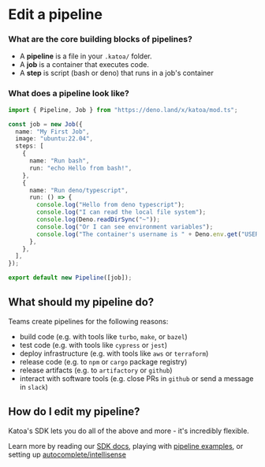 # Edit a pipeline

### What are the core building blocks of pipelines?

- A **pipeline** is a file in your `.katoa/` folder.
- A **job** is a container that executes code.
- A **step** is script (bash or deno) that runs in a job's container

### What does a pipeline look like?

```typescript my-pipeline.ts
import { Pipeline, Job } from "https://deno.land/x/katoa/mod.ts";

const job = new Job({
  name: "My First Job",
  image: "ubuntu:22.04",
  steps: [
    {
      name: "Run bash",
      run: "echo Hello from bash!",
    },
    {
      name: "Run deno/typescript",
      run: () => {
        console.log("Hello from deno typescript");
        console.log("I can read the local file system");
        console.log(Deno.readDirSync("~"));
        console.log("Or I can see environment variables");
        console.log("The container's username is " + Deno.env.get("USER"));
      },
    },
  ],
});

export default new Pipeline([job]);
```

## What should my pipeline do?

Teams create pipelines for the following reasons:

- build code (e.g. with tools like `turbo`, `make`, or `bazel`)
- test code (e.g. with tools like `cypress` or `jest`)
- deploy infrastructure (e.g. with tools like `aws` or `terraform`)
- release code (e.g. to `npm` or `cargo` package registry)
- release artifacts (e.g. to `artifactory` or `github`)
- interact with software tools (e.g. close PRs in `github` or send a message in `slack`)

## How do I edit my pipeline?

Katoa's SDK lets you do all of the above and more - it's incredibly flexible.

Learn more by reading our [SDK docs](/reference/sdk), playing with [pipeline examples](/pipeline-examples/starter), or setting up [autocomplete/intellisense](/guides/autocomplete)

